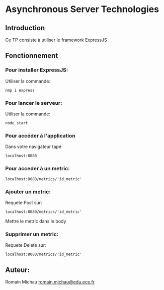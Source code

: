 

Asynchronous Server Technologies
================================


Introduction
------------
Ce TP consiste à utiliser le framework ExpressJS


Fonctionnement
--------------

### Pour installer ExpressJS:
Utiliser la commande:  
```
nmp i express
```

### Pour lancer le serveur:  
Utiliser la commande:
```
node start
```

### Pour accéder à l'application
Dans votre navigateur tapé
```
localhost:8080
```

### Pour acceder à un metric:  

```
localhost:8080/metrics/'id_metric'
```

### Ajouter un metric:  

Requete Post sur:
```
localhost:8080/metrics/'id_metric'
```
Mettre le metric dans le body


### Supprimer un metric:  

Requete Delete sur:
```
localhost:8080/metrics/'id_metric'
```


Auteur:
------
Romain Michau
romain.michau@edu.ece.fr
